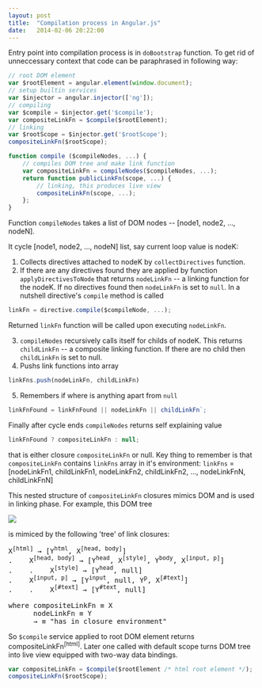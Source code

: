 ```yaml
---
layout: post
title:  "Compilation process in Angular.js"
date:   2014-02-06 20:22:00
---
```


Entry point into compilation process is in `doBootstrap` function. To get rid of unneccessary context that code can be paraphrased in following way:

```javascript
// root DOM element
var $rootElement = angular.element(window.document);
// setup builtin services
var $injector = angular.injector(['ng']);
// compiling
var $compile = $injector.get('$compile');
var compositeLinkFn = $compile($rootElement);
// linking
var $rootScope = $injector.get('$rootScope');
compositeLinkFn($rootScope);
```



```javascript
function compile ($compileNodes, ...) {
    // compiles DOM tree and make link function
    var compositeLinkFn = compileNodes($compileNodes, ...);
    return function publicLinkFn(scope, ...) {
        // linking, this produces live view
        compositeLinkFn(scope, ...);
    };
}
```

Function `compileNodes` takes a list of DOM nodes -- [node1, node2, ..., nodeN].

It cycle  [node1, node2, ..., nodeN] list, say current loop value is nodeK:

1. Collects directives attached to nodeK by `collectDirectives` function.
2. If there are any directives found they are applied by function `applyDirectivesToNode` that returns `nodeLinkFn`  -- a linking function for the nodeK. If no directives found then `nodeLinkFn` is set to `null`. In a nutshell directive's `compile` method is called

  ```javascript
  linkFn = directive.compile($compileNode, ...);
  ```
Returned `linkFn` function will be called upon executing `nodeLinkFn`.

3. `compileNodes` recursively calls itself for childs of nodeK. This returns `childLinkFn` -- a composite linking function. If there are no child then `childLinkFn` is set to null.
4. Pushs link functions into array

  ```javascript
  linkFns.push(nodeLinkFn, childLinkFn)
  ```

5. Remembers if where is anything apart from `null`

  ```javascript
  linkFnFound = linkFnFound || nodeLinkFn || childLinkFn`;
  ```

Finally after cycle ends `compileNodes` returns self explaining value

```javascript
linkFnFound ? compositeLinkFn : null;
```

that is either closure `compositeLinkFn` or null. Key thing to remember is that `compositeLinkFn` contains `linkFns` array in it's environment: `linkFns` = [nodeLinkFn1, childLinkFn1, nodeLinkFn2, childLinkFn2, ..., nodeLinkFnN, childLinkFnN]

This nested structure of `compositeLinkFn` closures mimics DOM and is used in linking phase. For example, this DOM tree

<div class="illustration">
    <img class="illustration__img" src="/assets/img/angular-compilation-dom.svg">
</div>

is mimiced by the following 'tree' of link closures:

<pre>
X<sup>[html]</sup> &rarr; [Y<sup>html</sup>, X<sup>[head, body]</sup>]
.    X<sup>[head, body]</sup> &rarr; [Y<sup>head</sup>, X<sup>[style]</sup>, Y<sup>body</sup>, X<sup>[input, p]</sup>]
.    .    X<sup>[style]</sup> &rarr; [Y<sup>head</sup>, null]
.    X<sup>[input, p]</sup> &rarr; [Y<sup>input</sup>, null, Y<sup>p</sup>, X<sup>[#text]</sup>]
.    .    X<sup>[#text]</sup> &rarr; [Y<sup>#text</sup>, null]

where compositeLinkFn &equiv; X
      nodeLinkFn &equiv; Y
      &rarr; &equiv; "has in closure environment"
</pre>

So `$compile` service applied to root DOM element returns compositeLinkFn<sup>[html]</sup>. Later one called with default scope turns DOM tree into live view equipped with two-way data bindings.

```javascript
var compositeLinkFn = $compile($rootElement /* html root element */);
compositeLinkFn($rootScope);
```